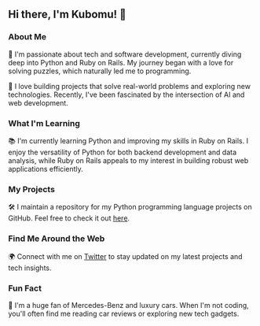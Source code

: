 
## Hi there, I'm Kubomu! 👋

### About Me

🌟 I'm passionate about tech and software development, currently diving deep into Python and Ruby on Rails. My journey began with a love for solving puzzles, which naturally led me to programming.

🚀 I love building projects that solve real-world problems and exploring new technologies. Recently, I've been fascinated by the intersection of AI and web development.

### What I'm Learning

📚 I'm currently learning Python and improving my skills in Ruby on Rails. I enjoy the versatility of Python for both backend development and data analysis, while Ruby on Rails appeals to my interest in building robust web applications efficiently.

### My Projects

🛠 I maintain a repository for my Python programming language projects on GitHub. Feel free to check it out [here](https://github.com/Kubomu/PyCodeCollection.git).

### Find Me Around the Web

🌍 Connect with me on [Twitter](twitter.com/KubomuEdi) to stay updated on my latest projects and tech insights.

### Fun Fact

🎯 I'm a huge fan of Mercedes-Benz and luxury cars. When I'm not coding, you'll often find me reading car reviews or exploring new tech gadgets.
